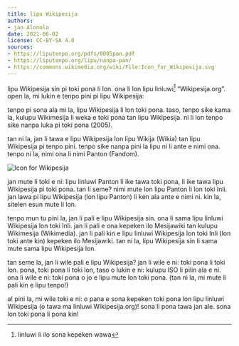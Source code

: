```yaml
---
title: lipu Wikipesija
authors:
- jan Alonola
date: 2021-06-02
license: CC-BY-SA 4.0
sources:
- https://liputenpo.org/pdfs/0005pan.pdf
- https://liputenpo.org/lipu/nanpa-pan/
- https://commons.wikimedia.org/wiki/File:Icon_for_Wikipesija.svg
---
```


lipu Wikipesija sin pi toki pona li lon. ona li lon lipu linluwi[^1] “Wikipesija.org”. open la, mi lukin e tenpo pini pi lipu Wikipesija:

tenpo pi sona ala mi la, lipu Wikipesija li lon toki pona. taso, tenpo sike kama la, kulupu Wikimesija li weka e toki pona tan lipu Wikipesija. ni li lon tenpo sike nanpa luka pi toki pona (2005).

tan ni la, jan li tawa e lipu Wikipesija lon lipu Wikija (Wikia) tan lipu Wikipesija pi tenpo pini. tenpo sike nanpa pini la lipu ni li ante e nimi ona. tenpo ni la, nimi ona li nimi Panton (Fandom).

![Icon for Wikipesija](https://upload.wikimedia.org/wikipedia/commons/a/a5/Icon_for_Wikipesija.svg)

jan mute li toki e ni: lipu linluwi Panton li ike tawa toki pona, li ike tawa lipu Wikipesija pi toki pona. tan li seme? nimi mute lon lipu Panton li lon toki Inli. jan lawa pi lipu Wikipesija (lon lipu Panton) li ken ala ante e nimi ni. kin la, sitelen esun mute li lon.

tenpo mun tu pini la, jan li pali e lipu Wikipesija sin. ona li sama lipu linluwi Wikipesija lon toki Inli. jan li pali e ona kepeken ilo Mesijawiki tan kulupu Wikimesija (Wikimedia). jan li pali kin e lipu linluwi Wikipesija lon toki Inli (lon toki ante kin) kepeken ilo Mesijawiki. tan ni la, lipu Wikipesija sin li sama mute sama lipu Wikipesija lon.

tan seme la, jan li wile pali e lipu Wikipesija? jan li wile e ni: toki pona li toki lon. pona, toki pona li toki lon, taso o lukin e ni: kulupu ISO li pilin ala e ni. ona li wile e ni: toki pona o jo e lipu mute lon toki pona. (tan ni la, mi mute li pali kin e lipu tenpo!)

a! pini la, mi wile toki e ni: o pana e sona kepeken toki pona lon lipu linluwi Wikipesija (o tawa ma linluwi Wikipesija.org)! sona li pona tawa jan ale. sona lon toki pona li pona kin!

[^1]: linluwi li ilo sona kepeken wawa
